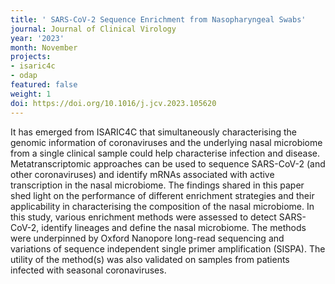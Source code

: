 ```yaml
---
title: ' SARS-CoV-2 Sequence Enrichment from Nasopharyngeal Swabs'
journal: Journal of Clinical Virology
year: '2023'
month: November
projects:
- isaric4c
- odap
featured: false
weight: 1
doi: https://doi.org/10.1016/j.jcv.2023.105620
---
```

It has emerged from ISARIC4C that simultaneously characterising the genomic information of coronaviruses and the underlying nasal microbiome from a single clinical sample could help characterise infection and disease. Metatranscriptomic approaches can be used to sequence SARS-CoV-2 (and other coronaviruses) and identify mRNAs associated with active transcription in the nasal microbiome. The findings shared in this paper shed light on the performance of different enrichment strategies and their applicability in characterising the composition of the nasal microbiome.
In this study, various enrichment methods were assessed to detect SARS-CoV-2, identify lineages and define the nasal microbiome. The methods were underpinned by Oxford Nanopore long-read sequencing and variations of sequence independent single primer amplification (SISPA). The utility of the method(s) was also validated on samples from patients infected with seasonal coronaviruses. 

